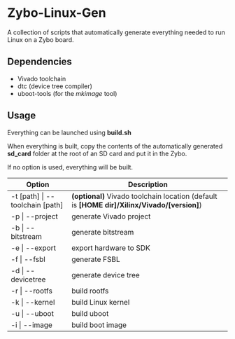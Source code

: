 # Zybo-Linux-Gen
A collection of scripts that automatically generate everything needed to run Linux on a Zybo board.

## Dependencies
* Vivado toolchain
* dtc (device tree compiler)
* uboot-tools (for the _mkimage_ tool)

## Usage
Everything can be launched using **build.sh**

When everything is built, copy the contents of the automatically generated **sd_card** folder at the root of an SD card and put it in the Zybo.

If no option is used, everything will be built.

| Option                         | Description                                                                                                                 |
|--------------------------------|-----------------------------------------------------------------------------------------------------------------------------|
| -t [path] \| --toolchain [path] | **(optional)** Vivado toolchain location (default is **[HOME dir]/Xilinx/Vivado/[version]**) |
| -p \| --project                | generate Vivado project                                                                                                     |
| -b \| --bitstream              | generate bitstream                                                                                                          |
| -e \| --export                 | export hardware to SDK                                                                                                      |
| -f \| --fsbl                   | generate FSBL                                                                                                               |
| -d \| --devicetree             | generate device tree                                                                                                        |
| -r \| --rootfs                 | build rootfs                                                                                                                |
| -k \| --kernel                 | build Linux kernel                                                                                                          |
| -u \| --uboot                  | build uboot                                                                                                                 |
| -i \| --image                  | build boot image                                                                                                            |
